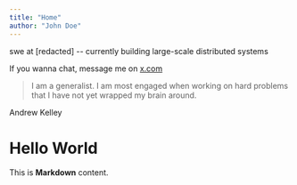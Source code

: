 ```yaml
---
title: "Home"
author: "John Doe"
---
```

swe at [redacted] -- currently building large-scale distributed systems

If you wanna chat, message me on [x.com](https://www.x.com)

> I am a generalist. I am most engaged when working on hard problems that I have not yet wrapped my brain around.

Andrew Kelley

# Hello World
This is **Markdown** content.
